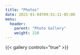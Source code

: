 ```yaml
---
title: "Photos"
date: 2021-01-04T09:51:11-05:00
menu:
  header:
    parent: "Photo Gallery"
    weight: 210
---
```


{{< gallery controls="true" >}}

